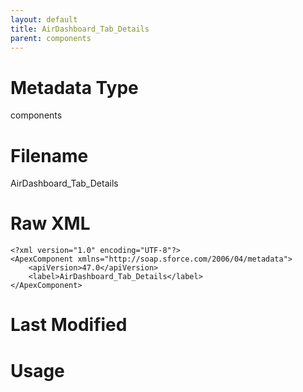 ```yaml
---
layout: default
title: AirDashboard_Tab_Details
parent: components
---
```

# Metadata Type
components


# Filename 
AirDashboard_Tab_Details


# Raw XML
```
<?xml version="1.0" encoding="UTF-8"?>
<ApexComponent xmlns="http://soap.sforce.com/2006/04/metadata">
    <apiVersion>47.0</apiVersion>
    <label>AirDashboard_Tab_Details</label>
</ApexComponent>
```


# Last Modified


# Usage
